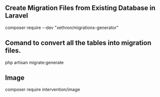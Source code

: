 ## Create Migration Files from Existing Database in Laravel

composer require --dev "xethron/migrations-generator"

## Comand to convert all the tables into migration files. 

php artisan migrate:generate

## Image
composer require intervention/image

